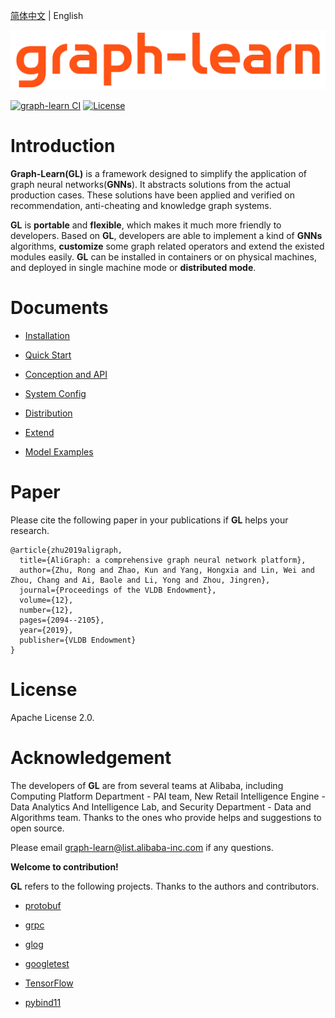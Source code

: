 [简体中文](README.md) | English

![GL](docs/images/graph-learn.png)

[![graph-learn CI](https://github.com/alibaba/graph-learn/workflows/graph-learn%20CI/badge.svg)](https://github.com/alibaba/graph-learn/actions)
[![License](https://img.shields.io/badge/License-Apache%202.0-blue.svg)](https://github.com/alibaba/graph-learn/blob/master/LICENSE)

# Introduction

**Graph-Learn(GL)** is a framework designed to simplify the application of graph neural networks(**GNNs**).
It abstracts solutions from the actual production cases.
These solutions have been applied and verified on recommendation, anti-cheating and knowledge graph systems.

**GL** is **portable** and **flexible**, which makes it much more friendly to developers.
Based on **GL**, developers are able to implement a kind of **GNNs** algorithms,
**customize** some graph related operators and extend the existed modules easily.
**GL** can be installed in containers or on physical machines, and deployed in single machine mode or **distributed mode**.

# Documents

* [Installation](docs/install.md)

* [Quick Start](docs/quick_start.md)

* [Conception and API](docs/concept_api.md)

* [System Config](docs/system_config.md)

* [Distribution](docs/distribution.md)

* [Extend](docs/extend.md)

* [Model Examples](docs/model_examples.md)


# Paper

Please cite the following paper in your publications if **GL** helps your research.

```
@article{zhu2019aligraph,
  title={AliGraph: a comprehensive graph neural network platform},
  author={Zhu, Rong and Zhao, Kun and Yang, Hongxia and Lin, Wei and Zhou, Chang and Ai, Baole and Li, Yong and Zhou, Jingren},
  journal={Proceedings of the VLDB Endowment},
  volume={12},
  number={12},
  pages={2094--2105},
  year={2019},
  publisher={VLDB Endowment}
}
```

# License

Apache License 2.0.

# Acknowledgement

The developers of **GL** are from several teams at Alibaba, including Computing Platform Department - PAI team,
New Retail Intelligence Engine - Data Analytics And Intelligence Lab, and Security Department - Data and Algorithms team.
Thanks to the ones who provide helps and suggestions to open source.

Please email graph-learn@list.alibaba-inc.com if any questions. 

**Welcome to contribution!**

**GL** refers to the following projects. Thanks to the authors and contributors.

*  [protobuf](https://github.com/protocolbuffers/protobuf)

*  [grpc](https://github.com/grpc/grpc)

*  [glog](https://github.com/google/glog)

*  [googletest](https://github.com/google/googletest)

*  [TensorFlow](https://github.com/tensorflow/tensorflow)

*  [pybind11](https://github.com/pybind/pybind11)
